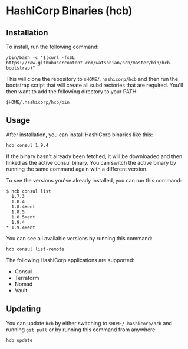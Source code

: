 # HashiCorp Binaries (hcb)

## Installation

To install, run the following command:

```
/bin/bash -c "$(curl -fsSL https://raw.githubusercontent.com/watsonian/hcb/master/bin/hcb-bootstrap)"
```

This will clone the repository to `$HOME/.hashicorp/hcb` and then run the bootstrap script that will
create all subdirectories that are required. You'll then want to add the following directory to your
PATH:

```
$HOME/.hashicorp/hcb/bin
```

## Usage

After installation, you can install HashiCorp binaries like this:

```
hcb consul 1.9.4
```

If the binary hasn't already been fetched, it will be downloaded and then linked as the active consul
binary. You can switch the active binary by running the same command again with a different version.

To see the versions you've already installed, you can run this command:

```
$ hcb consul list
  1.7.3
  1.8.4
  1.8.4+ent
  1.8.5
  1.8.5+ent
  1.9.4
* 1.9.4+ent
```

You can see all available versions by running this command:

```
hcb consul list-remote
```

The following HashiCorp applications are supported:

* Consul
* Terraform
* Nomad
* Vault

## Updating

You can update `hcb` by either switching to `$HOME/.hashicorp/hcb` and running `git pull` or by running
this command from anywhere:

```
hcb update
```